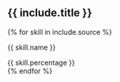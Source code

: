 <div class="col-lg">
  <h2 class="mb-3">{{ include.title }}</h2>
    {% for skill in include.source %}
      <div class="skill">
        <p>{{ skill.name }}</p>
        <div class="skill-bar skill-bar-{{ skill.color }} skill-{{""}} wow animated slideInLeft" data-wow-delay="{{ forloop.index | divided_by: 20.0 }}">
          <span>{{ skill.percentage }}</span>
        </div>
      </div>
    {% endfor %}
</div>